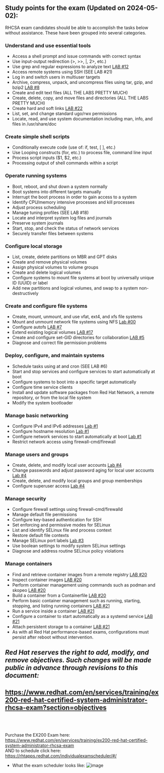 ## Study points for the exam (Updated on 2024-05-02):
RHCSA exam candidates should be able to accomplish the tasks below without assistance. These have been grouped into several categories.

### Understand and use essential tools
- Access a shell prompt and issue commands with correct syntax
- Use input-output redirection (>, >>, |, 2>, etc.)
- Use grep and regular expressions to analyze text <a href="https://github.com/RedHatRanger/rhcsa9vagrant/blob/main/rhcsa-practice-questions/12_grep_search_string_and_redirect.md">LAB #12</a>
- Access remote systems using SSH (SEE LAB #21)
- Log in and switch users in multiuser targets
- Archive, compress, unpack, and uncompress files using tar, gzip, and bzip2 <a href="https://github.com/RedHatRanger/rhcsa9vagrant/blob/main/rhcsa-practice-questions/08_tar_bz2_tar_tgz_archive.md">LAB #8</a>
- Create and edit text files (ALL THE LABS PRETTY MUCH)
- Create, delete, copy, and move files and directories (ALL THE LABS PRETTY MUCH)
- Create hard and soft links <a href="https://github.com/RedHatRanger/rhcsa9vagrant/blob/main/rhcsa-practice-questions/22_soft_links.md">LAB #22</a>
- List, set, and change standard ugo/rwx permissions
- Locate, read, and use system documentation including man, info, and files in /usr/share/doc

### Create simple shell scripts
- Conditionally execute code (use of: if, test, [ ], etc.)
- Use Looping constructs (for, etc.) to process file, command line input
- Process script inputs ($1, $2, etc.)
- Processing output of shell commands within a script

### Operate running systems
- Boot, reboot, and shut down a system normally
- Boot systems into different targets manually
- Interrupt the boot process in order to gain access to a system
- Identify CPU/memory intensive processes and kill processes
- Adjust process scheduling
- Manage tuning profiles (SEE LAB #18)
- Locate and interpret system log files and journals
- Preserve system journals
- Start, stop, and check the status of network services
- Securely transfer files between systems

### Configure local storage
- List, create, delete partitions on MBR and GPT disks
- Create and remove physical volumes
- Assign physical volumes to volume groups
- Create and delete logical volumes
- Configure systems to mount file systems at boot by universally unique ID (UUID) or label
- Add new partitions and logical volumes, and swap to a system non-destructively

### Create and configure file systems
- Create, mount, unmount, and use vfat, ext4, and xfs file systems
- Mount and unmount network file systems using NFS <a href="https://github.com/RedHatRanger/rhcsa9vagrant/blob/main/rhcsa-practice-questions/00_ansible-nfs_server_configuring.md">Lab #00</a>
- Configure autofs <a href="https://github.com/RedHatRanger/rhcsa9vagrant/blob/main/rhcsa-practice-questions/07_autofs_configuring.md">LAB #7</a>
- Extend existing logical volumes <a href="https://github.com/RedHatRanger/rhcsa9vagrant/blob/main/rhcsa-practice-questions/17_reduce_or_extend_a_logical_volume%20_size.md">LAB #17</a>
- Create and configure set-GID directories for collaboration <a href="https://github.com/RedHatRanger/rhcsa9vagrant/blob/main/rhcsa-practice-questions/05_shared_directory_setup.md">LAB #5</a>
- Diagnose and correct file permission problems

### Deploy, configure, and maintain systems
- Schedule tasks using at and cron (SEE LAB #6)
- Start and stop services and configure services to start automatically at boot
- Configure systems to boot into a specific target automatically
- Configure time service clients
- Install and update software packages from Red Hat Network, a remote repository, or from the local file system
- Modify the system bootloader

### Manage basic networking
- Configure IPv4 and IPv6 addresses <a href="https://github.com/RedHatRanger/rhcsa9vagrant/blob/main/rhcsa-practice-questions/01_setup_network_parameters_and_set_hostname.md">Lab #1</a>
- Configure hostname resolution <a href="https://github.com/RedHatRanger/rhcsa9vagrant/blob/main/rhcsa-practice-questions/01_setup_network_parameters_and_set_hostname.md">Lab #1</a>
- Configure network services to start automatically at boot <a href="https://github.com/RedHatRanger/rhcsa9vagrant/blob/main/rhcsa-practice-questions/01_setup_network_parameters_and_set_hostname.md">Lab #1</a>
- Restrict network access using firewall-cmd/firewall

### Manage users and groups
- Create, delete, and modify local user accounts <a href="https://github.com/RedHatRanger/rhcsa9vagrant/blob/main/rhcsa-practice-questions/04_create_users_with_secondary_groups.md">Lab #4</a>
- Change passwords and adjust password aging for local user accounts <a href="https://github.com/RedHatRanger/rhcsa9vagrant/blob/main/rhcsa-practice-questions/04_create_users_with_secondary_groups.md">Lab #4</a>
- Create, delete, and modify local groups and group memberships
- Configure superuser access <a href="https://github.com/RedHatRanger/rhcsa9vagrant/blob/main/rhcsa-practice-questions/04_create_users_with_secondary_groups.md">Lab #4</a>

### Manage security
- Configure firewall settings using firewall-cmd/firewalld
- Manage default file permissions
- Configure key-based authentication for SSH
- Set enforcing and permissive modes for SELinux
- List and identify SELinux file and process context
- Restore default file contexts
- Manage SELinux port labels <a href="https://github.com/RedHatRanger/rhcsa9vagrant/blob/main/rhcsa-practice-questions/03_selinux_fix_add_port_82.md">Lab #3</a>
- Use boolean settings to modify system SELinux settings
- Diagnose and address routine SELinux policy violations

### Manage containers
- Find and retrieve container images from a remote registry <a href="https://github.com/RedHatRanger/rhcsa9vagrant/blob/main/rhcsa-practice-questions/20_container_building.md">LAB #20</a>
- Inspect container images <a href="https://github.com/RedHatRanger/rhcsa9vagrant/blob/main/rhcsa-practice-questions/20_container_building.md">LAB #20</a>
- Perform container management using commands such as podman and skopeo <a href="https://github.com/RedHatRanger/rhcsa9vagrant/blob/main/rhcsa-practice-questions/20_container_building.md">LAB #20</a>
- Build a container from a Containerfile <a href="https://github.com/RedHatRanger/rhcsa9vagrant/blob/main/rhcsa-practice-questions/20_container_building.md">LAB #20</a>
- Perform basic container management such as running, starting, stopping, and listing running containers <a href="https://github.com/RedHatRanger/rhcsa9vagrant/blob/main/rhcsa-practice-questions/21_container_service.md">LAB #21</a>
- Run a service inside a container <a href="https://github.com/RedHatRanger/rhcsa9vagrant/blob/main/rhcsa-practice-questions/21_container_service.md">LAB #21</a>
- Configure a container to start automatically as a systemd service <a href="https://github.com/RedHatRanger/rhcsa9vagrant/blob/main/rhcsa-practice-questions/21_container_service.md">LAB #21</a>
- Attach persistent storage to a container <a href="https://github.com/RedHatRanger/rhcsa9vagrant/blob/main/rhcsa-practice-questions/21_container_service.md">LAB #21</a>
- As with all Red Hat performance-based exams, configurations must persist after reboot without intervention. 

## ***Red Hat reserves the right to add, modify, and remove objectives. Such changes will be made public in advance through revisions to this document:***
## https://www.redhat.com/en/services/training/ex200-red-hat-certified-system-administrator-rhcsa-exam?section=objectives
<br/><br/><br/>
Purchase the EX200 Exam here:
https://www.redhat.com/en/services/training/ex200-red-hat-certified-system-administrator-rhcsa-exam \
AND to schedule click here:
https://rhtapps.redhat.com/individualexamscheduler/#/

* What the exam scheduler looks like:
![image](https://github.com/RedHatRanger/rhcsa9vagrant/assets/90477448/b2f582ab-12dc-42da-900b-b0d96373bb08)
